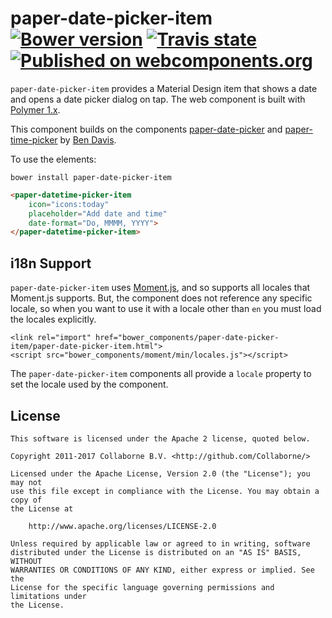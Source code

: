 paper-date-picker-item [![Bower version](https://badge.fury.io/bo/paper-date-picker-item.svg)](http://badge.fury.io/bo/paper-date-picker-item) [![Travis state](https://travis-ci.org/Collaborne/paper-date-picker-item.svg?branch=master)](https://travis-ci.org/Collaborne/paper-date-picker-item) [![Published on webcomponents.org](https://img.shields.io/badge/webcomponents.org-published-blue.svg)](https://www.webcomponents.org/element/Collaborne/paper-date-picker-item)
=========

`paper-date-picker-item` provides a Material Design item that shows a date and opens a date picker dialog on tap. The web component is built with [Polymer 1.x](https://www.polymer-project.org).

This component builds on the components [paper-date-picker](https://github.com/bendavis78/paper-date-picker) and [paper-time-picker](https://github.com/bendavis78/paper-time-picker)  by [Ben Davis](https://github.com/bendavis78).


To use the elements:

`bower install paper-date-picker-item`

<!--
```
<custom-element-demo>
  <template>
    <script src="../webcomponentsjs/webcomponents-lite.js"></script>
    <link rel="import" href="../iron-icons/iron-icons.html">
    <link rel="import" href="paper-datetime-picker-item.html">
    <custom-style>
      <style is="custom-style">
        body {
          min-height: 600px;
        }
      </style>
    <custom-style>
    <next-code-block></next-code-block>
  </template>
</custom-element-demo>
```
-->
```html
<paper-datetime-picker-item
    icon="icons:today"
    placeholder="Add date and time"
    date-format="Do, MMMM, YYYY">
</paper-datetime-picker-item>
```

## i18n Support

`paper-date-picker-item` uses [Moment.js](http://momentjs.com), and so supports all locales that Moment.js supports. But,
the component does not reference any specific locale, so when you want to use it with a locale other than `en` you must
load the locales explicitly.

~~~~
<link rel="import" href="bower_components/paper-date-picker-item/paper-date-picker-item.html">
<script src="bower_components/moment/min/locales.js"></script>
~~~~

The `paper-date-picker-item` components all provide a `locale` property to set the locale used by the component.

## License

    This software is licensed under the Apache 2 license, quoted below.

    Copyright 2011-2017 Collaborne B.V. <http://github.com/Collaborne/>

    Licensed under the Apache License, Version 2.0 (the "License"); you may not
    use this file except in compliance with the License. You may obtain a copy of
    the License at

        http://www.apache.org/licenses/LICENSE-2.0

    Unless required by applicable law or agreed to in writing, software
    distributed under the License is distributed on an "AS IS" BASIS, WITHOUT
    WARRANTIES OR CONDITIONS OF ANY KIND, either express or implied. See the
    License for the specific language governing permissions and limitations under
    the License.

